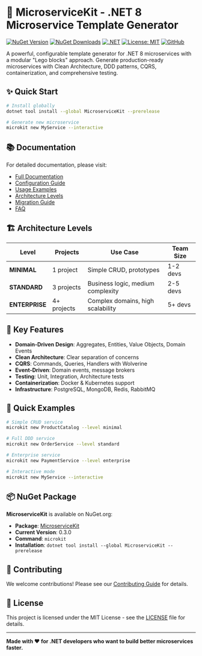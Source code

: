 # 🚀 MicroserviceKit - .NET 8 Microservice Template Generator

[![NuGet Version](https://img.shields.io/nuget/v/MicroserviceKit?style=flat-square&logo=nuget&color=blue)](https://www.nuget.org/packages/MicroserviceKit/)
[![NuGet Downloads](https://img.shields.io/nuget/dt/MicroserviceKit?style=flat-square&logo=nuget&color=green)](https://www.nuget.org/packages/MicroserviceKit/)
[![.NET](https://img.shields.io/badge/.NET-8.0-purple?style=flat-square&logo=dotnet)](https://dotnet.microsoft.com/)
[![License: MIT](https://img.shields.io/badge/License-MIT-yellow.svg?style=flat-square)](https://opensource.org/licenses/MIT)
[![GitHub](https://img.shields.io/badge/GitHub-MicroserviceKit-black?style=flat-square&logo=github)](https://github.com/suranig/MicroserviceKit)

A powerful, configurable template generator for .NET 8 microservices with a modular "Lego blocks" approach. Generate production-ready microservices with Clean Architecture, DDD patterns, CQRS, containerization, and comprehensive testing.

## ✨ Quick Start

```bash
# Install globally
dotnet tool install --global MicroserviceKit --prerelease

# Generate new microservice
microkit new MyService --interactive
```

## 📚 Documentation

For detailed documentation, please visit:
- [Full Documentation](docs.md)
- [Configuration Guide](docs.md#configuration-guide)
- [Usage Examples](docs.md#usage-examples)
- [Architecture Levels](docs.md#architecture-levels)
- [Migration Guide](docs.md#migration-guide)
- [FAQ](docs.md#faq)

## 🏗️ Architecture Levels

| Level | Projects | Use Case | Team Size |
|-------|----------|----------|-----------|
| **MINIMAL** | 1 project | Simple CRUD, prototypes | 1-2 devs |
| **STANDARD** | 3 projects | Business logic, medium complexity | 2-5 devs |
| **ENTERPRISE** | 4+ projects | Complex domains, high scalability | 5+ devs |

## 🧩 Key Features

- **Domain-Driven Design**: Aggregates, Entities, Value Objects, Domain Events
- **Clean Architecture**: Clear separation of concerns
- **CQRS**: Commands, Queries, Handlers with Wolverine
- **Event-Driven**: Domain events, message brokers
- **Testing**: Unit, Integration, Architecture tests
- **Containerization**: Docker & Kubernetes support
- **Infrastructure**: PostgreSQL, MongoDB, Redis, RabbitMQ

## 🚀 Quick Examples

```bash
# Simple CRUD service
microkit new ProductCatalog --level minimal

# Full DDD service
microkit new OrderService --level standard

# Enterprise service
microkit new PaymentService --level enterprise

# Interactive mode
microkit new MyService --interactive
```

## 📦 NuGet Package

**MicroserviceKit** is available on NuGet.org:

- **Package**: [MicroserviceKit](https://www.nuget.org/packages/MicroserviceKit/)
- **Current Version**: 0.3.0
- **Command**: `microkit`
- **Installation**: `dotnet tool install --global MicroserviceKit --prerelease`

## 🤝 Contributing

We welcome contributions! Please see our [Contributing Guide](docs.md#contributing) for details.

## 📄 License

This project is licensed under the MIT License - see the [LICENSE](LICENSE) file for details.

---

**Made with ❤️ for .NET developers who want to build better microservices faster.**

